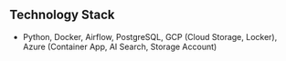 ## **Technology Stack**  
- Python, Docker, Airflow, PostgreSQL, GCP (Cloud Storage, Locker), Azure (Container App, AI Search, Storage Account)

<!-- - **Python**: Core language used for data processing and scripting.
- **Docker**: Containerization of the system for easy deployment and scalability.
- **Airflow**: Task scheduling and orchestration for automated workflows.
- **PostgreSQL**: Relational database for storing and querying broker data.
- **GCP (Cloud Storage, Locker)**: Cloud services for secure and scalable data storage.
- **Azure (ContainerApp)**: Platform for hosting containers.  -->


